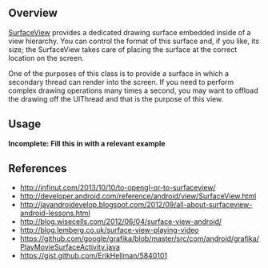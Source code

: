 ## Overview

[SurfaceView](http://developer.android.com/reference/android/view/SurfaceView.html) provides a dedicated drawing surface embedded inside of a view hierarchy. You can control the format of this surface and, if you like, its size; the SurfaceView takes care of placing the surface at the correct location on the screen. 

One of the purposes of this class is to provide a surface in which a secondary thread can render into the screen. If you need to perform complex drawing operations many times a second, you may want to offload the drawing off the UIThread and that is the purpose of this view.

## Usage

**Incomplete: Fill this in with a relevant example**

## References

* <http://infinut.com/2013/10/10/to-opengl-or-to-surfaceview/>
* <http://developer.android.com/reference/android/view/SurfaceView.html>
* <http://javandroidevelop.blogspot.com/2012/09/all-about-surfaceview-android-lessons.html>
* <http://blog.wisecells.com/2012/06/04/surface-view-android/> 
* <http://blog.lemberg.co.uk/surface-view-playing-video>
* <https://github.com/google/grafika/blob/master/src/com/android/grafika/PlayMovieSurfaceActivity.java>
* <https://gist.github.com/ErikHellman/5840101>